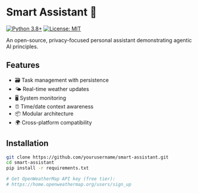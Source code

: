 # Smart Assistant 🤖

[![Python 3.8+](https://img.shields.io/badge/python-3.8+-blue.svg)](https://www.python.org/downloads/)
[![License: MIT](https://img.shields.io/badge/License-MIT-yellow.svg)](https://opensource.org/licenses/MIT)

An open-source, privacy-focused personal assistant demonstrating agentic AI principles.

## Features

- 🗃️ Task management with persistence
- 🌤️ Real-time weather updates
- 🖥️ System monitoring
- ⏰ Time/date context awareness
- 📦 Modular architecture
- 🌍 Cross-platform compatibility

## Installation

```bash
git clone https://github.com/yourusername/smart-assistant.git
cd smart-assistant
pip install -r requirements.txt

# Get OpenWeatherMap API key (free tier):
# https://home.openweathermap.org/users/sign_up